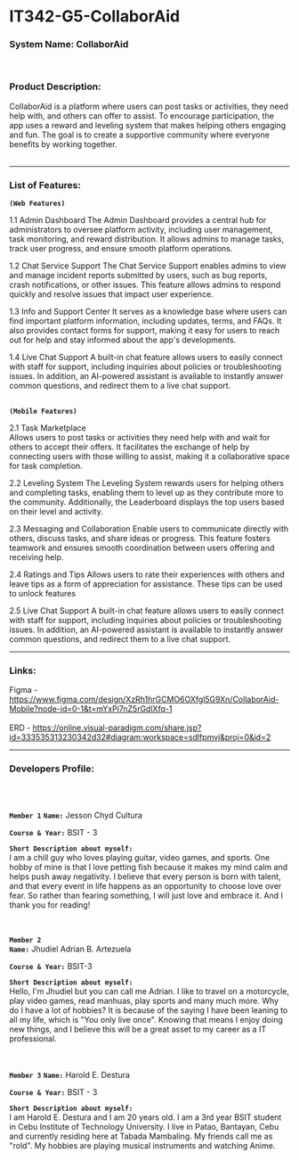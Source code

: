 # IT342-G5-CollaborAid


### System Name: CollaborAid 
<br> 

### Product Description: 

CollaborAid is a platform where users can post tasks or activities, they need help with, and others can offer to assist. To encourage participation, the app uses a reward and leveling system that makes helping others engaging and fun. The goal is to create a supportive community where everyone benefits by working together.
<br><br>

---

### List of Features:

**`(Web Features)`**

1.1 Admin Dashboard
The Admin Dashboard provides a central hub for administrators to oversee platform activity, including user management, task monitoring, and reward distribution. It allows admins to manage tasks, track user progress, and ensure smooth platform operations.

1.2 Chat Service Support
The Chat Service Support enables admins to view and manage incident reports submitted by users, such as bug reports, crash notifications, or other issues. This feature allows admins to respond quickly and resolve issues that impact user experience.

1.3 Info and Support Center
It serves as a knowledge base where users can find important platform information, including updates, terms, and FAQs. It also provides contact forms for support, making it easy for users to reach out for help and stay informed about the app's developments.

1.4 Live Chat Support
A built-in chat feature allows users to easily connect with staff for support, including inquiries about policies or troubleshooting issues. In addition, an AI-powered assistant is available to instantly answer common questions, and redirect them to a live chat support. <br> <br>

**`(Mobile Features)`**

2.1 Task Marketplace  
Allows users to post tasks or activities they need help with and wait for others to accept their offers. It facilitates the exchange of help by connecting users with those willing to assist, making it a collaborative space for task completion.

2.2 Leveling System 
The Leveling System rewards users for helping others and completing tasks, enabling them to level up as they contribute more to the community. Additionally, the Leaderboard displays the top users based on their level and activity.

2.3 Messaging and Collaboration 
Enable users to communicate directly with others, discuss tasks, and share ideas or progress. This feature fosters teamwork and ensures smooth coordination between users offering and receiving help.

2.4 Ratings and Tips
Allows users to rate their experiences with others and leave tips as a form of appreciation for assistance. These tips can be used to unlock features

2.5 Live Chat Support
A built-in chat feature allows users to easily connect with staff for support, including inquiries about policies or troubleshooting issues. In addition, an AI-powered assistant is available to instantly answer common questions, and redirect them to a live chat support.

---

### Links:

Figma - https://www.figma.com/design/XzRh1hrGCMO6OXfgl5G9Xn/CollaborAid-Mobile?node-id=0-1&t=mYxPi7nZ5rGdlXfq-1 <br><br>
ERD - https://online.visual-paradigm.com/share.jsp?id=333535313230342d32#diagram:workspace=sdlfpmvj&proj=0&id=2

---

### Developers Profile:
<br><br>


**`Member 1`**
**`Name:`** Jesson Chyd Cultura

**`Course & Year:`** BSIT - 3 

**`Short Description about myself:`** <br>
I am a chill guy who loves playing guitar, video games, and sports. One hobby of mine is that I love petting fish because it makes my mind calm and helps push away negativity. I believe that every person is born with talent, and that every event in life happens as an opportunity to choose love over fear. So rather than fearing something, I will just love and embrace it. And I thank you for reading!

<br><br>
**`Member 2`** <br>
**`Name:`** Jhudiel Adrian B. Artezuela

**`Course & Year:`** BSIT-3

**`Short Description about myself:`**<br>
Hello, I'm Jhudiel but you can call me Adrian. I like to travel on a motorcycle, play video games, read manhuas, play sports and many much more. Why 
do I have a lot of hobbies? It is because of the saying I have been leaning to all my life, which is "You only live once". Knowing that means I enjoy
doing new things, and I believe this will be a great asset to my career as a IT professional.

<br><br>
**`Member 3`**
**`Name:`** Harold E. Destura

**`Course & Year:`** BSIT - 3

**`Short Description about myself:`**<br>
I am Harold E. Destura and I am 20 years old. I am a 3rd year BSIT student in Cebu Institute of Technology University. I live in Patao, Bantayan, Cebu and currently residing here at Tabada Mambaling. My friends call me as "rold". My hobbies are playing musical instruments and watching Anime. 








